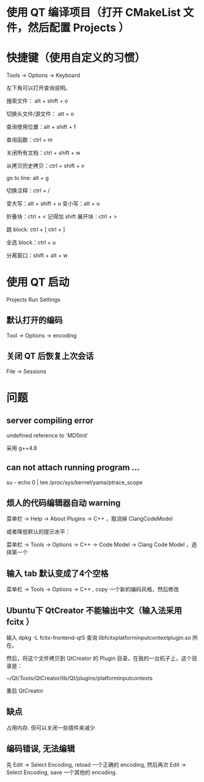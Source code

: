 # 使用 QT 编译项目（打开 CMakeList 文件，然后配置 Projects ）

# 快捷键（使用自定义的习惯）

Tools -> Options -> Keyboard

左下角可以打开查询说明。

搜索文件： alt + shift + o

切换头文件/源文件： alt + o

查询使用位置：alt + shift + f

查询函数：ctrl + m

关闭所有文档：ctrl + shift + w

从拷贝历史拷贝：ctrl + shift + v

go to line: alt + g

切换注释：ctrl + /

变大写：alt + shift + u
变小写：alt + u

折叠块：ctrl + < 记得加 shift
展开块：ctrl + >

跳 block: ctrl + [  ctrl + ]

全选 block：ctrl + u

分离窗口：shift + alt + w

# 使用 QT 启动

Projects Run Settings

## 默认打开的编码

Tool -> Options -> encoding

## 关闭 QT 后恢复上次会话

File -> Sessions

# 问题

## server compiling error

undefined reference to `MD5Init'

采用 g++4.8

## can not attach running program ...

su -
echo 0 | tee /proc/sys/kernel/yama/ptrace_scope

## 烦人的代码编辑器自动 warning

菜单栏 -> Help -> About Plugins -> C++ ，取消掉 ClangCodeModel

或者降低默认的提示水平：

菜单栏 -> Tools -> Options -> C++ -> Code Model -> Clang Code Model ，选择第一个

## 输入 tab 默认变成了4个空格

菜单栏 -> Tools -> Options -> C++ , copy 一个新的编码风格，然后修改

## Ubuntu下 QtCreator 不能输出中文（输入法采用 fcitx ）

输入 dpkg -L fcitx-frontend-qt5 查询 libfcitxplatforminputcontextplugin.so 所在。

然后，将这个文件拷贝到 QtCreator 的 Plugin 目录，在我的一台机子上，这个目录是：

~/Qt/Tools/QtCreator/lib/Qt/plugins/platforminputcontexts

重启 QtCreator

## 缺点

占用内存. 但可以关闭一些插件来减少.

## 编码错误, 无法编辑

先 Edit -> Select Encoding, reload 一个正确的 encoding, 然后再次 Edit -> Select Encoding, save 一个其他的 encoding.